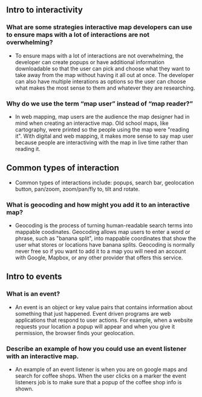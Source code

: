 ## Intro to interactivity

### What are some strategies interactive map developers can use to ensure maps with a lot of interactions are not overwhelming?
* To ensure maps with a lot of interactions are not overwhelming, the developer can create popups or have additional information downloadable so that the user can pick and choose what they want to take away from the map without having it all out at once. The developer can also have multiple interations as options so the user can choose what makes the most sense to them and whatever they are researching. 

### Why do we use the term “map user” instead of “map reader?”
* In web mapping, map users are the audience the map designer had in mind when creating an interactive map. Old school maps, like cartography, were printed so the people using the map were "reading it". With digital and web mapping, it makes more sense to say map user because people are interactiving with the map in live time rather than reading it. 

## Common types of interaction
* Common types of interactions include: popups, search bar, geolocation button, pan/zoom, zoom/pan/fly to, tilt and rotate. 

### What is geocoding and how might you add it to an interactive map?
* Geocoding is the process of turning human-readable search terms into mappable coodinates. Geocoding allows map users to enter a word or phrase, such as "banana split", into mappable coordinates that show the user what stores or locations have banana splits. Geocoding is normally never free so if you want to add it to a map you will need an account with Google, Mapbox, or any other provider that offers this service. 

## Intro to events

### What is an event?
* An event is an object or key value pairs that contains information about something that just happened. Event driven programs are web applications that respond to user actions. For example, when a website requests your location a popup will appear and when you give it permission, the browser finds your geolocation. 

### Describe an example of how you could use an event listener with an interactive map.
* An example of an event listener is when you are on google maps and search for coffee shops. When the user clicks on a marker the event listeners job is to make sure that a popup of the coffee shop info is shown. 
